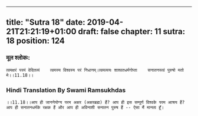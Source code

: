 
---
title: "Sutra 18"
date: 2019-04-21T21:21:19+01:00
draft: false
chapter: 11
sutra: 18
position: 124
---
### मूल श्लोकः:
```
त्वमक्षरं परमं वेदितव्यं    त्वमस्य विश्वस्य परं निधानम्।त्वमव्ययः शाश्वतधर्मगोप्ता    सनातनस्त्वं पुरुषो मतो मे।।11.18।।

```

### Hindi Translation By Swami Ramsukhdas
```
।।11.18।।आप ही जाननेयोग्य परम अक्षर (अक्षरब्रह्म) हैं? आप ही इस सम्पूर्ण विश्वके परम आश्रय हैं? आप ही सनातनधर्मके रक्षक हैं और आप ही अविनाशी सनातन पुरुष हैं -- ऐसा मैं मानता हूँ।

```

